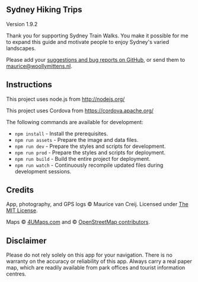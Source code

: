 ## Sydney Hiking Trips

Version 1.9.2

Thank you for supporting Sydney Train Walks. You make it possible for me to expand this guide and motivate people to enjoy Sydney's varied landscapes.

Please add your [suggestions and bug reports on GitHub](https://github.com/WoollyMittens/sydneytrainwalks-web-app/issues), or send them to [maurice@woollymittens.nl](mailto:maurice@woollymittens.nl).

## Instructions

This project uses node.js from http://nodejs.org/

This project uses Cordova from https://cordova.apache.org/

The following commands are available for development:
+ `npm install` - Install the prerequisites.
+ `npm run assets` - Prepare the image and data files.
+ `npm run dev` - Prepare the styles and scripts for development.
+ `npm run prod` - Prepare the styles and scripts for deployment.
+ `npm run build` - Build the entire project for deployment.
+ `npm run watch` - Continuously recompile updated files during development sessions.

## Credits

App, photography, and GPS logs &copy; Maurice van Creij. Licensed under [The MIT License](https://opensource.org/licenses/MIT).

Maps &copy; [4UMaps.com](https://4umaps.com/) and &copy; [OpenStreetMap contributors](https://www.openstreetmap.org/copyright).

## Disclaimer

Please do not rely solely on this app for your navigation. There is no warranty on the accuracy or reliability of this app. Always carry a real paper map, which are readily available from park offices and tourist information centres.
